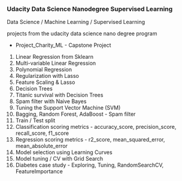 ### Udacity Data Science Nanodegree Supervised Learning

Data Science / Machine Learning / Supervised Learning

projects from the udacity data science nano degree program

- Project_Charity_ML - Capstone Project
01. Linear Regression from Sklearn
02. Multi-variable Linear Regression
03. Polynomial Regression
04. Regularization with Lasso
05. Feature Scaling & Lasso
06. Decision Trees
07. Titanic survival with Decision Trees
08. Spam filter with Naive Bayes
09. Tuning the Support Vector Machine (SVM)
10. Bagging, Random Forest, AdaBoost - Spam filter
11. Train / Test split
12. Classification scoring metrics - accuracy_score, precision_score, recall_score, f1_score
13. Regression scoring metrics - r2_score, mean_squared_error, mean_absolute_error
14. Model selection using Learning Curves
15. Model tuning / CV with Grid Search
16. Diabetes case study - Exploring, Tuning, RandomSearchCV, FeatureImportance
